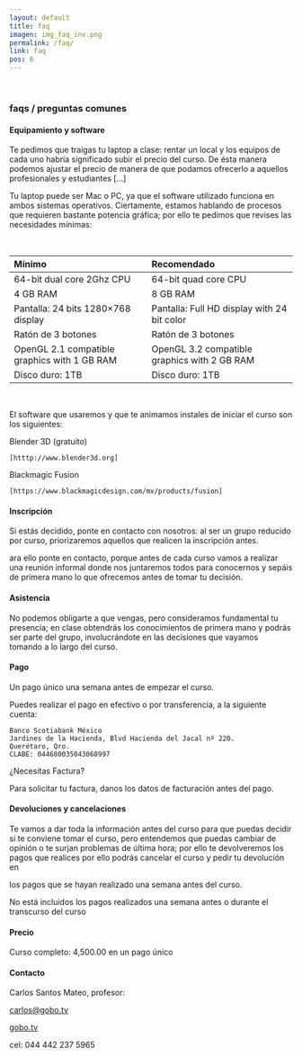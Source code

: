 ```yaml
---
layout: default
title: faq
imagen: img_faq_inv.png
permalink: /faq/
link: faq
pos: 6
---
```

&nbsp;

### faqs / preguntas comunes

#### Equipamiento y software
Te pedimos que traigas tu laptop a clase: rentar un local  y los equipos de cada uno habría significado subir el precio del curso. De ésta manera podemos ajustar el precio de manera de que podamos ofrecerlo a aquellos profesionales y estudiantes […]

Tu laptop puede ser Mac o PC, ya que el software utilizado funciona en ambos sistemas operativos. Ciertamente, estamos hablando de procesos que requieren bastante potencia gráfica; por ello te pedimos que revises las necesidades mínimas:

&nbsp;

| Mínimo | Recomendado |
|:-|:-|
| 64-bit dual core 2Ghz  CPU | 64-bit quad core CPU
| 4 GB RAM | 8 GB RAM
| Pantalla: 24 bits 1280×768 display | Pantalla: Full HD display with 24 bit color
| Ratón de 3 botones | Ratón de 3 botones
| OpenGL 2.1 compatible graphics with 1 GB RAM | OpenGL 3.2 compatible graphics with 2 GB RAM
| Disco duro: 1TB | Disco duro: 1TB 

&nbsp;

El software que usaremos y que te animamos instales de iniciar el curso son los siguientes:

Blender 3D (gratuito)

	[htttp://www.blender3d.org]

Blackmagic Fusion

	[https://www.blackmagicdesign.com/mx/products/fusion]

#### Inscripción

Si estás decidido, ponte en contacto con nosotros: al ser un grupo reducido por curso, priorizaremos aquellos que realicen la inscripción antes.

ara ello ponte en contacto, porque antes de cada curso vamos a realizar una reunión informal donde nos juntaremos todos para conocernos y sepáis de primera mano lo que ofrecemos antes de tomar tu decisión.

#### Asistencia

No podemos obligarte a que vengas, pero consideramos fundamental tu presencia; en clase obtendrás los conocimientos de primera mano y podrás ser parte del grupo, involucrándote en las decisiones que vayamos tomando a lo largo del curso. 

#### Pago

Un pago único una semana antes de empezar el curso.

Puedes realizar el pago en efectivo o por transferencia, a la siguiente cuenta:

	Banco Scotiabank México
	Jardines de la Hacienda, Blvd Hacienda del Jacal nº 220.
	Querétaro, Qro.
	CLABE: 044680035043068997

¿Necesitas Factura?

Para solicitar tu factura, danos los datos de facturación antes del pago.


#### Devoluciones y cancelaciones

Te vamos a dar toda la información antes del curso para que puedas decidir si te conviene tomar el curso, pero entendemos que puedas cambiar de opinión o te surjan problemas de última hora; por ello te devolveremos los pagos que realices por ello podrás cancelar el curso y pedir tu devolución en 

los pagos que se hayan realizado una semana antes del curso.

No está incluidos los pagos realizados una semana antes o durante el transcurso del curso


#### Precio

Curso completo:  4,500.00 en un pago único

#### Contacto

Carlos Santos Mateo, profesor:

<a href="mailto:carlos@gobo,tv">carlos@gobo.tv</a>

<a href="http://www.gobo.tv">gobo.tv</a>

cel: 044 442 237 5965
